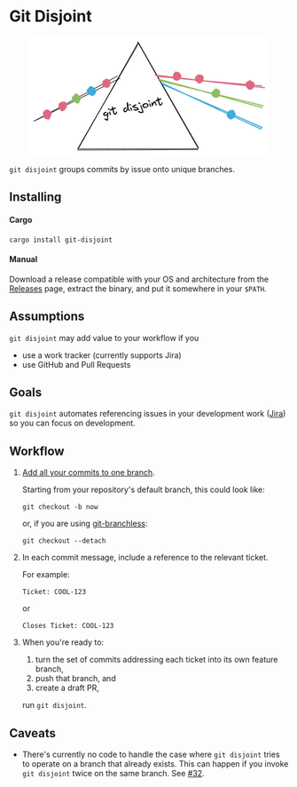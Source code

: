 # Git Disjoint

<p align="center">
  <img src="https://github.com/EricCrosson/git-disjoint/blob/master/assets/logo.png?raw=true" alt="alt-text"/>
</p>

`git disjoint` groups commits by issue onto unique branches.

## Installing

#### Cargo

```
cargo install git-disjoint
```

#### Manual

Download a release compatible with your OS and architecture from the [Releases] page, extract the binary, and put it somewhere in your `$PATH`.

[releases]: https://github.com/EricCrosson/git-disjoint/releases/latest

## Assumptions

`git disjoint` may add value to your workflow if you

- use a work tracker (currently supports Jira)
- use GitHub and Pull Requests

## Goals

`git disjoint` automates referencing issues in your development work ([Jira]) so you can focus on development.

[Jira]: https://support.atlassian.com/jira-software-cloud/docs/reference-issues-in-your-development-work/

## Workflow

1. [Add all your commits to one branch].

   Starting from your repository's default branch, this could look like:

   ```
   git checkout -b now
   ```

   or, if you are using [git-branchless]:

   ```
   git checkout --detach
   ```

1. In each commit message, include a reference to the relevant ticket.

   For example:

   ```
   Ticket: COOL-123
   ```

   or

   ```
   Closes Ticket: COOL-123
   ```

1. When you're ready to:

   1. turn the set of commits addressing each ticket into its own feature branch,
   1. push that branch, and 
   1. create a draft PR,

   run `git disjoint`.

[add all your commits to one branch]: https://drewdevault.com/2020/04/06/My-weird-branchless-git-workflow.html
[git-branchless]: https://github.com/arxanas/git-branchless

## Caveats

- There's currently no code to handle the case where `git disjoint` tries to operate on a branch that already exists. This can happen if you invoke `git disjoint` twice on the same branch. See [#32].

[#32]: https://github.com/EricCrosson/git-disjoint/issues/32
